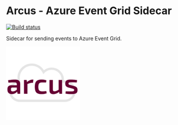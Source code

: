 # Arcus - Azure Event Grid Sidecar
[![Build status](https://dev.azure.com/codit/Arcus/_apis/build/status/Commit%20builds/CI%20-%20Arcus.EventGrid.Sidecar)](https://dev.azure.com/codit/Arcus/_build/latest?definitionId=552)

Sidecar for sending events to Azure Event Grid.

![Arcus](https://raw.githubusercontent.com/arcus-azure/arcus/master/media/arcus.png)
